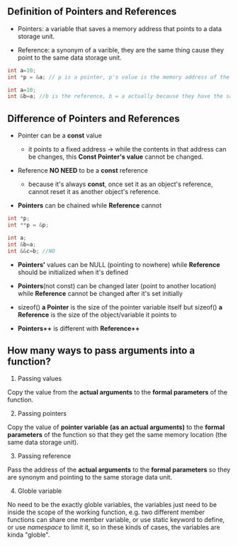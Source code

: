 
## Definition of Pointers and References

- Pointers: a variable that saves a memory address that points to a data storage unit.

- Reference: a synonym of a varible, they are the same thing cause they point to the same data storage unit.

```c++
int a=10;
int *p = &a; // p is a pointer, p's value is the memory address of the contents of variable a

int a=10;
int &b=a; //b is the reference, b = a actually because they have the same memory address
```

## Difference of Pointers and References

- Pointer can be a **const** value

  + it points to a fixed address -> while the contents in that address can be changes, this **Const Pointer's value** cannot be changed.

- Reference **NO NEED** to be a **const** reference

  + because it's always **const**, once set it as an object's reference, cannot reset it as another object's reference.

- **Pointers** can be chained while **Reference** cannot

```c++
int *p;
int **p = &p;

int a;
int &b=a;
int &&c=b; //NO

```

- **Pointers'** values can be NULL (pointing to nowhere) while **Reference** should be initialized when it's defined

- **Pointers**(not const) can be changed later (point to another location) while **Reference** cannot be changed after it's set initially

- sizeof() **a Pointer** is the size of the pointer variable itself but sizeof() **a Reference** is the size of the object/variable it points to

- **Pointers++** is different with **Reference++**

## How many ways to pass arguments into a function?

1. Passing values

Copy the value from the **actual arguments** to the **formal parameters** of the function.

2. Passing pointers

Copy the value of **pointer variable (as an actual arguments)** to the **formal parameters** of the function so that they get the same memory location (the same data storage unit).

3. Passing reference

Pass the address of the **actual arguments** to the **formal parameters** so they are synonym and pointing to the same storage data unit.

4. Globle variable

No need to be the exactly globle variables, the variables just need to be inside the scope of the working function, e.g. two different member functions can share one member variable, or use static keyword to define, or use *namespace* to limit it, so in these kinds of cases, the variables are kinda "globle".


